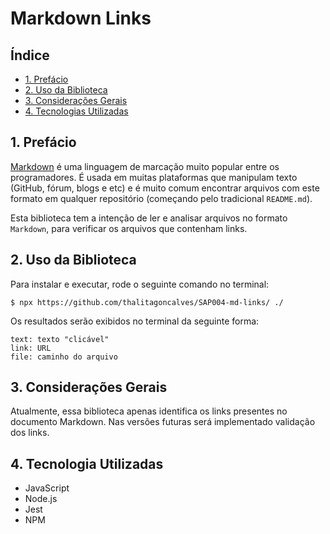 # Markdown Links

## Índice

* [1. Prefácio](#1-prefácio)
* [2. Uso da Biblioteca](#2-uso-da-biblioteca)
* [3. Considerações Gerais](#3-consideracoes-gerais)
* [4. Tecnologias Utilizadas](#4-tecnologias-utilizadas)

## 1. Prefácio

[Markdown](https://pt.wikipedia.org/wiki/Markdown) é uma linguagem de marcação
muito popular entre os programadores. É usada em muitas plataformas que
manipulam texto (GitHub, fórum, blogs e etc) e é muito comum encontrar arquivos
com este formato em qualquer repositório (começando pelo tradicional
`README.md`).

Esta biblioteca tem a intenção de ler e analisar arquivos no formato
`Markdown`, para verificar os arquivos que contenham links.


## 2. Uso da Biblioteca

Para instalar e executar, rode o seguinte comando no terminal: 

```$ npx https://github.com/thalitagoncalves/SAP004-md-links/ ./ ```


Os resultados serão exibidos no terminal da seguinte forma:

``` 
text: texto "clicável"
link: URL
file: caminho do arquivo
```

## 3. Considerações Gerais
Atualmente, essa biblioteca apenas identifica os links presentes no documento Markdown. Nas versões futuras será implementado validação dos links. 

## 4. Tecnologia Utilizadas

* JavaScript
* Node.js
* Jest
* NPM
